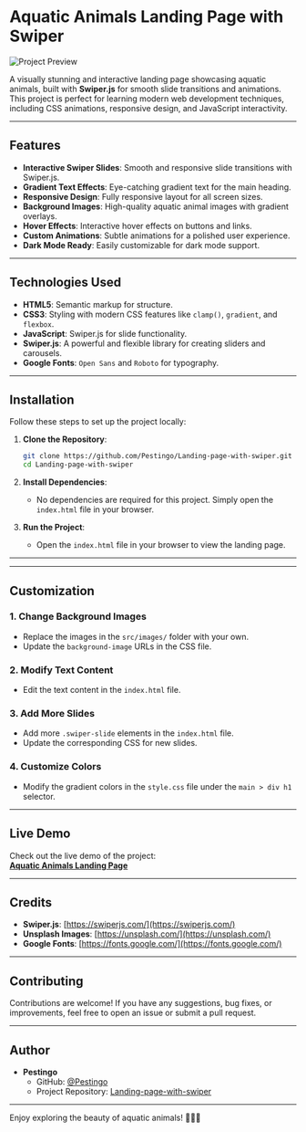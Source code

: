 

# **Aquatic Animals Landing Page with Swiper**

![Project Preview](https://cdn.pixabay.com/photo/2021/11/04/19/39/jellyfish-6769173_960_720.png)

A visually stunning and interactive landing page showcasing aquatic animals, built with **Swiper.js** for smooth slide transitions and animations. This project is perfect for learning modern web development techniques, including CSS animations, responsive design, and JavaScript interactivity.

---

## **Features**

- **Interactive Swiper Slides**: Smooth and responsive slide transitions with Swiper.js.
- **Gradient Text Effects**: Eye-catching gradient text for the main heading.
- **Responsive Design**: Fully responsive layout for all screen sizes.
- **Background Images**: High-quality aquatic animal images with gradient overlays.
- **Hover Effects**: Interactive hover effects on buttons and links.
- **Custom Animations**: Subtle animations for a polished user experience.
- **Dark Mode Ready**: Easily customizable for dark mode support.

---

## **Technologies Used**

- **HTML5**: Semantic markup for structure.
- **CSS3**: Styling with modern CSS features like `clamp()`, `gradient`, and `flexbox`.
- **JavaScript**: Swiper.js for slide functionality.
- **Swiper.js**: A powerful and flexible library for creating sliders and carousels.
- **Google Fonts**: `Open Sans` and `Roboto` for typography.

---

## **Installation**

Follow these steps to set up the project locally:

1. **Clone the Repository**:
   ```bash
   git clone https://github.com/Pestingo/Landing-page-with-swiper.git
   cd Landing-page-with-swiper
   ```

2. **Install Dependencies**:
   - No dependencies are required for this project. Simply open the `index.html` file in your browser.

3. **Run the Project**:
   - Open the `index.html` file in your browser to view the landing page.

---



---

## **Customization**

### **1. Change Background Images**
- Replace the images in the `src/images/` folder with your own.
- Update the `background-image` URLs in the CSS file.

### **2. Modify Text Content**
- Edit the text content in the `index.html` file.

### **3. Add More Slides**
- Add more `.swiper-slide` elements in the `index.html` file.
- Update the corresponding CSS for new slides.

### **4. Customize Colors**
- Modify the gradient colors in the `style.css` file under the `main > div h1` selector.

---

## **Live Demo**

Check out the live demo of the project:  
[**Aquatic Animals Landing Page**](https://pestingo.github.io/Landing-page-with-swiper/)


---

## **Credits**

- **Swiper.js**: [https://swiperjs.com/](https://swiperjs.com/)
- **Unsplash Images**: [https://unsplash.com/](https://unsplash.com/)
- **Google Fonts**: [https://fonts.google.com/](https://fonts.google.com/)

---

## **Contributing**

Contributions are welcome! If you have any suggestions, bug fixes, or improvements, feel free to open an issue or submit a pull request.

---

## **Author**

- **Pestingo**  
  - GitHub: [@Pestingo](https://github.com/Pestingo)  
  - Project Repository: [Landing-page-with-swiper](https://github.com/Pestingo/Landing-page-with-swiper.git)

---

Enjoy exploring the beauty of aquatic animals! 🐠🦈🐙

